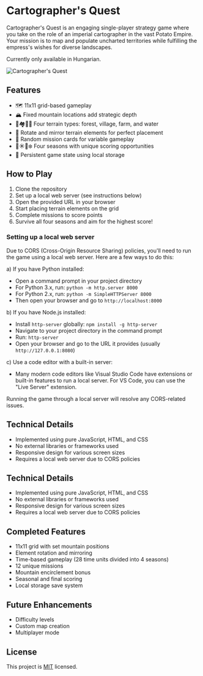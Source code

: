 # Cartographer's Quest
Cartographer's Quest is an engaging single-player strategy game where you take on the role of an imperial cartographer in the vast Potato Empire. Your mission is to map and populate uncharted territories while fulfilling the empress's wishes for diverse landscapes.

Currently only available in Hungarian.

![Cartographer's Quest](https://i.gyazo.com/1ae51910f134e38ee1736556ce9d7b35.png)

## Features

-   🗺️ 11x11 grid-based gameplay
-   🏔️ Fixed mountain locations add strategic depth
-   🌳🏘️🚜🌊 Four terrain types: forest, village, farm, and water
-   🔄 Rotate and mirror terrain elements for perfect placement
-   🎯 Random mission cards for variable gameplay
-   🍂☀️🍁❄️ Four seasons with unique scoring opportunities
-   💾 Persistent game state using local storage


## How to Play

1. Clone the repository
2. Set up a local web server (see instructions below)
3. Open the provided URL in your browser
4. Start placing terrain elements on the grid
5. Complete missions to score points
6. Survive all four seasons and aim for the highest score!

### Setting up a local web server

Due to CORS (Cross-Origin Resource Sharing) policies, you'll need to run the game using a local web server. Here are a few ways to do this:

a) If you have Python installed:
* Open a command prompt in your project directory
* For Python 3.x, run: `python -m http.server 8000`
* For Python 2.x, run: `python -m SimpleHTTPServer 8000`
* Then open your browser and go to `http://localhost:8000`

b) If you have Node.js installed:
* Install `http-server` globally: `npm install -g http-server`
* Navigate to your project directory in the command prompt
* Run: `http-server`
* Open your browser and go to the URL it provides (usually `http://127.0.0.1:8080`)

c) Use a code editor with a built-in server:
* Many modern code editors like Visual Studio Code have extensions or built-in features to run a local server. For VS Code, you can use the "Live Server" extension.

Running the game through a local server will resolve any CORS-related issues.

## Technical Details

- Implemented using pure JavaScript, HTML, and CSS
- No external libraries or frameworks used
- Responsive design for various screen sizes
- Requires a local web server due to CORS policies

## Technical Details

-   Implemented using pure JavaScript, HTML, and CSS
-   No external libraries or frameworks used
-   Responsive design for various screen sizes
- Requires a local web server due to CORS policies

## Completed Features

-   11x11 grid with set mountain positions
-   Element rotation and mirroring
-   Time-based gameplay (28 time units divided into 4 seasons)
-   12 unique missions
-   Mountain encirclement bonus
-   Seasonal and final scoring
-   Local storage save system

## Future Enhancements

-   Difficulty levels
-   Custom map creation
-   Multiplayer mode

## License

This project is [MIT](https://choosealicense.com/licenses/mit/) licensed.
